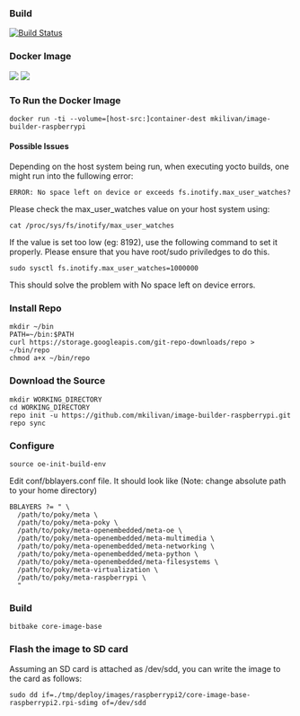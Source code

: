 ### Build
[![Build
Status](https://travis-ci.org/mkilivan/image-builder-raspberrypi.svg?branch=master)](https://travis-ci.org/mkilivan/image-builder-raspberrypi)

### Docker Image
[![](https://images.microbadger.com/badges/image/mkilivan/image-builder-raspberrypi.svg)](https://microbadger.com/images/mkilivan/image-builder-raspberrypi
"Get your own image badge on microbadger.com")
[![](https://images.microbadger.com/badges/version/mkilivan/image-builder-raspberrypi.svg)](https://microbadger.com/images/mkilivan/image-builder-raspberrypi
"Get your own version badge on microbadger.com")

### To Run the Docker Image
```
docker run -ti --volume=[host-src:]container-dest mkilivan/image-builder-raspberrypi
```
#### Possible Issues
Depending on the host system being run, when executing yocto builds, one might run into the fullowing error:
```
ERROR: No space left on device or exceeds fs.inotify.max_user_watches?
```
Please check the max_user_watches value on your host system using:
```
cat /proc/sys/fs/inotify/max_user_watches
```
If the value is set too low (eg: 8192), use the following command to set it properly. Please ensure that you have root/sudo priviledges to do this.
```
sudo sysctl fs.inotify.max_user_watches=1000000
```
This should solve the problem with No space left on device errors.

### Install Repo
```
mkdir ~/bin
PATH=~/bin:$PATH
curl https://storage.googleapis.com/git-repo-downloads/repo > ~/bin/repo
chmod a+x ~/bin/repo
```
### Download the Source
```
mkdir WORKING_DIRECTORY
cd WORKING_DIRECTORY
repo init -u https://github.com/mkilivan/image-builder-raspberrypi.git
repo sync
```
### Configure
```
source oe-init-build-env 
```
Edit conf/bblayers.conf file. It should look like (Note: change absolute path to your home directory) 
```
BBLAYERS ?= " \
  /path/to/poky/meta \
  /path/to/poky/meta-poky \
  /path/to/poky/meta-openembedded/meta-oe \
  /path/to/poky/meta-openembedded/meta-multimedia \
  /path/to/poky/meta-openembedded/meta-networking \
  /path/to/poky/meta-openembedded/meta-python \
  /path/to/poky/meta-openembedded/meta-filesystems \
  /path/to/poky/meta-virtualization \
  /path/to/poky/meta-raspberrypi \
  "
```
### Build
```
bitbake core-image-base
````
### Flash the image to SD card
Assuming an SD card is attached as /dev/sdd, you can write the image to the card as follows:
```
sudo dd if=./tmp/deploy/images/raspberrypi2/core-image-base-raspberrypi2.rpi-sdimg of=/dev/sdd
```
